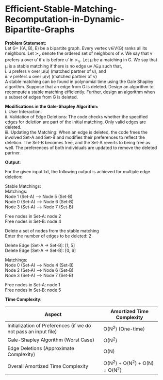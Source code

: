 # Efficient-Stable-Matching-Recomputation-in-Dynamic-Bipartite-Graphs

**Problem Statement:** \
Let G= ((A, B), E) be a bipartite graph. Every vertex v∈V(G) ranks all its neighbors. Let ≻<sub>v</sub> denote the ordered set of neighbors of v. We say that v prefers u over u′ if u is before u′ in ≻<sub>v</sub>. Let μ be a matching in G. We say that μ is a stable matching if there is no edge uv /∈μ such that, \
i. u prefers v over μ(u) (matched partner of u), and \
ii. v prefers u over μ(v) (matched partner of v) \
A stable matching can be found in polynomial time using the Gale Shapley algorithm. Suppose that an edge from G is deleted. Design an algorithm to recompute a stable matching efficiently. Further, design an algorithm when a subset of edges from G is deleted.

**Modifications in the Gale-Shapley Algorithm:** \
i. User Interaction. \
ii. Validation of Edge Deletions: The code checks whether the specified edges for deletion are part of the initial matching. Only valid edges are deleted. \
iii. Updating the Matching: When an edge is deleted, the code frees the involved Set-A and Set-B and modifies their preferences to reflect the deletion. The Set-B becomes free, and the Set-A reverts to being free as well. The preferences of both individuals are updated to remove the deleted partner.

**Output:**

For the given input.txt, the following output is achieved for multiple edge deletion: 

Stable Matchings: \
Matchings: \
Node 1 (Set-A) --> Node 5 (Set-B) \
Node 0 (Set-A) --> Node 6 (Set-B) \
Node 3 (Set-A) --> Node 7 (Set-B) 

Free nodes in Set-A: node 2 \
Free nodes in Set-B: node 4 

Delete a set of nodes from the stable matching \
Enter the number of edges to be deleted: 2

Delete Edge [Set-A -> Set-B]: [1, 5] \
Delete Edge [Set-A -> Set-B]: [0, 6] 

Matchings: \
Node 0 (Set-A) --> Node 4 (Set-B) \
Node 2 (Set-A) --> Node 6 (Set-B) \
Node 3 (Set-A) --> Node 7 (Set-B) 

Free nodes in Set-A: node 1 \
Free nodes in Set-B: node 5 

**Time Complexity:**

| Aspect | Amortized Time Complexity |
| -- | -- |
| Initialization of Preferences (if we do not pass an input file) | O(N<sup>2</sup>) (One-time) | 
| Gale-Shapley Algorithm (Worst Case) | O(N<sup>2</sup>) |
| Edge Deletions (Approximate Complexity) | O(N) |
| Overall Amortized Time Complexity | O(N<sup>2</sup>) + O(N<sup>2</sup>) + O(N) = O(N<sup>2</sup>) |
